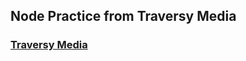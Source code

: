 ## Node Practice from Traversy Media

### [Traversy Media](https://www.youtube.com/user/TechGuyWeb/)
